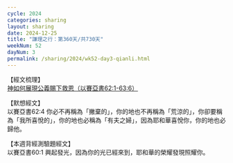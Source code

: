 ```yaml
---
cycle: 2024
categories: sharing
layout: sharing
date: 2024-12-25
title: "謙理之行：第360天/共730天"
weekNum: 52
dayNum: 3
permalink: /sharing/2024/wk52-day3-qianli.html
---
```


【經文梳理】  
<a href="https://youtu.be/1q7UaJVfuSY" target="_blank">神如何展現公義賜下救恩（以賽亞書62:1-63:6）</a>

【默想經文】  
以賽亞書62:4 你必不再稱為「撇棄的」，你的地也不再稱為「荒涼的」，你卻要稱為「我所喜悅的」，你的地也必稱為「有夫之婦」，因為耶和華喜悅你，你的地也必歸他。

【本週背經測驗題經文】  
以賽亞書60:1 興起發光，因為你的光已經來到，耶和華的榮耀發現照耀你。
